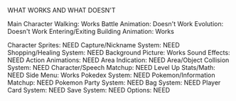 WHAT WORKS AND WHAT DOESN'T

Main Character Walking: Works
Battle Animation: Doesn't Work
Evolution: Doesn't Work
Entering/Exiting Building Animation: Works

Character Sprites: NEED
Capture/Nickname System: NEED
Shopping/Healing System: NEED
Background Picture: Works
Sound Effects: NEED
Action Animations: NEED
Area Indication: NEED
Area/Object Collision System: NEED
Character/Speech Matchup: NEED
Level Up Stats/Math: NEED
Side Menu: Works
    Pokedex System: NEED
        Pokemon/Information Matchup: NEED
    Pokemon Party System: NEED
    Bag System: NEED
    Player Card System: NEED
    Save System: NEED
    Options: NEED
